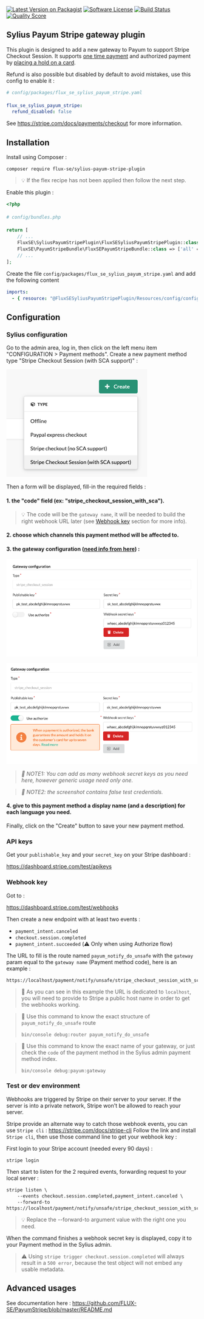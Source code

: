 [![Latest Version on Packagist][ico-version]][link-packagist]
[![Software License][ico-license]](LICENSE)
[![Build Status][ico-github-actions]][link-github-actions]
[![Quality Score][ico-code-quality]][link-code-quality]

## Sylius Payum Stripe gateway plugin

This plugin is designed to add a new gateway to Payum to support Stripe Checkout Session.
It supports [one time payment](https://stripe.com/docs/payments/accept-a-payment?integration=checkout)
and authorized payment by [placing a hold on a card](https://stripe.com/docs/payments/capture-later).

Refund is also possible but disabled by default to avoid mistakes, use this config to enable it :
```yaml
# config/packages/flux_se_sylius_payum_stripe.yaml

flux_se_sylius_payum_stripe:
  refund_disabled: false
```

See https://stripe.com/docs/payments/checkout for more information.

## Installation

Install using Composer :

```shell
composer require flux-se/sylius-payum-stripe-plugin
```

> 💡 If the flex recipe has not been applied then follow the next step.

Enable this plugin :

```php
<?php

# config/bundles.php

return [
    // ...
    FluxSE\SyliusPayumStripePlugin\FluxSESyliusPayumStripePlugin::class => ['all' => true],    
    FluxSE\PayumStripeBundle\FluxSEPayumStripeBundle::class => ['all' => true],
    // ...
];
```

Create the file `config/packages/flux_se_sylius_payum_stripe.yaml` and add the following content

```yaml
imports:
  - { resource: "@FluxSESyliusPayumStripePlugin/Resources/config/config.yaml" }
```

## Configuration

### Sylius configuration

Go to the admin area, log in, then click on the left menu item "CONFIGURATION > Payment methods".
Create a new payment method type "Stripe Checkout Session (with SCA support)" :

![Create a new payment method][docs-assets-create-payment-method]

Then a form will be displayed, fill-in the required fields :

#### 1. the "code" field (ex: "stripe_checkout_session_with_sca").

> 💡 The code will be the `gateway name`, it will be needed to build the right webhook URL later
> (see [Webhook key](#webhook-key) section for more info).

#### 2. choose which channels this payment method will be affected to.

#### 3. the gateway configuration ([need info from here](#api-keys)) :

   ![Gateway Configuration][docs-assets-gateway-configuration]

   ![Gateway Configuration][docs-assets-gateway-configuration-authorize]

   > _📖 NOTE1: You can add as many webhook secret keys as you need here, however generic usage need only one._

   > _📖 NOTE2: the screenshot contains false test credentials._

#### 4. give to this payment method a display name (and a description) for each language you need.

Finally, click on the "Create" button to save your new payment method.

### API keys

Get your `publishable_key` and your `secret_key` on your Stripe dashboard :

https://dashboard.stripe.com/test/apikeys

### Webhook key

Got to :

https://dashboard.stripe.com/test/webhooks

Then create a new endpoint with at least two events :
 
 - `payment_intent.canceled`
 - `checkout.session.completed`
 - `payment_intent.succeeded` (⚠️ Only when using Authorize flow)


The URL to fill is the route named `payum_notify_do_unsafe` with the `gateway`
param equal to the `gateway name` (Payment method code), here is an example :

```
https://localhost/payment/notify/unsafe/stripe_checkout_session_with_sca
```

> 📖 As you can see in this example the URL is dedicated to `localhost`, you will need to provide to
> Stripe a public host name in order to get the webhooks working.

> 📖 Use this command to know the exact structure of `payum_notify_do_unsafe` route
> 
> ```shell
> bin/console debug:router payum_notify_do_unsafe
> ```

> 📖 Use this command to know the exact name of your gateway,
> or just check the `code` of the payment method in the Sylius admin payment method index.
> 
> ```shell
> bin/console debug:payum:gateway
> ```

### Test or dev environment

Webhooks are triggered by Stripe on their server to your server.
If the server is into a private network, Stripe won't be allowed to reach your server.

Stripe provide an alternate way to catch those webhook events, you can use
`Stripe cli` : https://stripe.com/docs/stripe-cli
Follow the link and install `Stripe cli`, then use those command line to get
your webhook key :

First login to your Stripe account (needed every 90 days) :

```shell
stripe login
```

Then start to listen for the 2 required events, forwarding request to your local server :

```shell
stripe listen \
    --events checkout.session.completed,payment_intent.canceled \
    --forward-to https://localhost/payment/notify/unsafe/stripe_checkout_session_with_sca
```

> 💡 Replace the --forward-to argument value with the right one you need.

When the command finishes a webhook secret key is displayed, copy it to your Payment method
in the Sylius admin.

> ⚠️ Using `stripe trigger checkout.session.completed` will always result in a `500 error`,
> because the test object will not embed any usable metadata.

## Advanced usages

See documentation here : https://github.com/FLUX-SE/PayumStripe/blob/master/README.md

[docs-assets-create-payment-method]: docs/assets/create-payment-method.png
[docs-assets-gateway-configuration]: docs/assets/gateway-configuration.png
[docs-assets-gateway-configuration-authorize]: docs/assets/gateway-configuration-authorize.png

[ico-version]: https://img.shields.io/packagist/v/Flux-SE/sylius-payum-stripe-plugin.svg?style=flat-square
[ico-license]: https://img.shields.io/badge/license-MIT-brightgreen.svg?style=flat-square
[ico-github-actions]: https://github.com/FLUX-SE/SyliusPayumStripePlugin/workflows/Build/badge.svg
[ico-code-quality]: https://img.shields.io/scrutinizer/g/Flux-SE/SyliusPayumStripePlugin.svg?style=flat-square

[link-packagist]: https://packagist.org/packages/flux-se/sylius-payum-stripe-plugin
[link-scrutinizer]: https://scrutinizer-ci.com/g/FLUX-SE/SyliusPayumStripePlugin/code-structure
[link-github-actions]: https://github.com/FLUX-SE/SyliusPayumStripePlugin/actions?query=workflow%3A"Build"
[link-code-quality]: https://scrutinizer-ci.com/g/FLUX-SE/SyliusPayumStripePlugin

